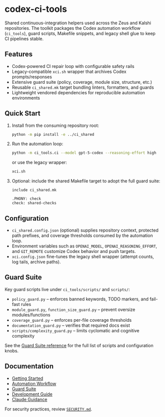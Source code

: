 # codex-ci-tools

Shared continuous-integration helpers used across the Zeus and Kalshi
repositories. The toolkit packages the Codex automation workflow (`ci_tools`),
guard scripts, Makefile snippets, and legacy shell glue to keep CI pipelines
stable.

## Features
- Codex-powered CI repair loop with configurable safety rails
- Legacy-compatible `xci.sh` wrapper that archives Codex prompts/responses
- Extensive guard suite (policy, coverage, module size, structure, etc.)
- Reusable `ci_shared.mk` target bundling linters, formatters, and guards
- Lightweight vendored dependencies for reproducible automation environments

## Quick Start

1. Install from the consuming repository root:
   ```bash
   python -m pip install -e ../ci_shared
   ```
2. Run the automation loop:
   ```bash
   python -m ci_tools.ci --model gpt-5-codex --reasoning-effort high
   ```
   or use the legacy wrapper:
   ```bash
   xci.sh
   ```
3. Optional: include the shared Makefile target to adopt the full guard suite:
   ```make
   include ci_shared.mk

   .PHONY: check
   check: shared-checks
   ```

## Configuration
- `ci_shared.config.json` (optional) supplies repository context, protected
  path prefixes, and coverage thresholds consumed by the automation loop.
- Environment variables such as `OPENAI_MODEL`, `OPENAI_REASONING_EFFORT`, and
  `GIT_REMOTE` customize Codex behavior and push targets.
- `xci.config.json` fine-tunes the legacy shell wrapper (attempt counts, log
  tails, archive paths).

## Guard Suite
Key guard scripts live under `ci_tools/scripts/` and `scripts/`:
- `policy_guard.py` – enforces banned keywords, TODO markers, and fail-fast rules
- `module_guard.py`, `function_size_guard.py` – prevent oversize modules/functions
- `coverage_guard.py` – enforces per-file coverage thresholds
- `documentation_guard.py` – verifies that required docs exist
- `scripts/complexity_guard.py` – limits cyclomatic and cognitive complexity

See the [Guard Suite reference](docs/guard-suite.md) for the full list of
scripts and configuration knobs.

## Documentation
- [Getting Started](docs/getting-started.md)
- [Automation Workflow](docs/automation.md)
- [Guard Suite](docs/guard-suite.md)
- [Development Guide](docs/development.md)
- [Claude Guidance](CLAUDE.md)

For security practices, review [`SECURITY.md`](SECURITY.md).
